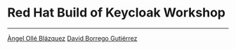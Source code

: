 # Red Hat Build of Keycloak Workshop
---
[Àngel Ollé Blázquez](https://www.linkedin.com/in/angelolle/)
[David Borrego Gutiérrez](https://www.linkedin.com/in/david-borrego-guti%C3%A9rrez-868a2466/)
